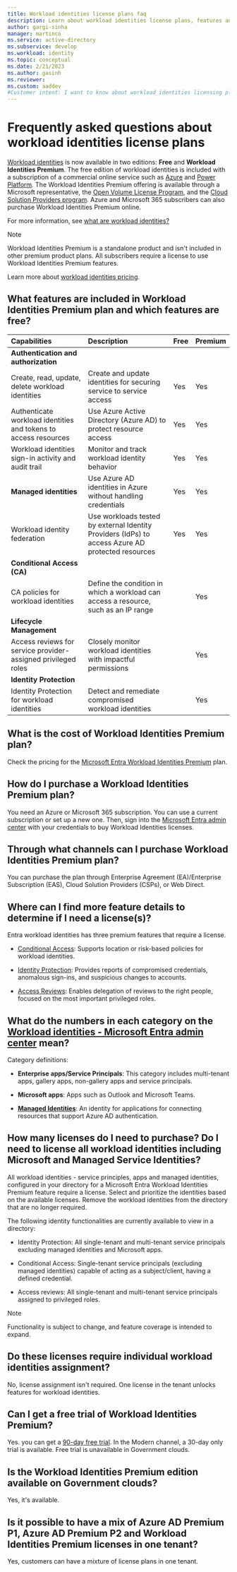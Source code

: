 ```yaml
---
title: Workload identities license plans faq
description: Learn about workload identities license plans, features and capabilities. 
author: gargi-sinha
manager: martinco
ms.service: active-directory
ms.subservice: develop
ms.workload: identity
ms.topic: conceptual
ms.date: 2/21/2023
ms.author: gasinh
ms.reviewer: 
ms.custom: aaddev 
#Customer intent: I want to know about workload identities licensing plans 
---
```


# Frequently asked questions about workload identities license plans

[Workload identities](workload-identities-overview.md) is now available in two editions: **Free** and **Workload Identities Premium**. The free edition of workload identities is included with a subscription of a commercial online service such as [Azure](https://azure.microsoft.com/) and [Power Platform](https://powerplatform.microsoft.com/). The Workload
Identities Premium offering is available through a Microsoft representative, the [Open Volume License
Program](https://www.microsoft.com/licensing/how-to-buy/how-to-buy), and the [Cloud Solution Providers program](https://learn.microsoft.com/azure/lighthouse/concepts/cloud-solution-provider). Azure and Microsoft 365 subscribers can also purchase Workload
Identities Premium online.

For more information, see [what are workload identities?](workload-identities-overview.md)

>[!NOTE]
>Workload Identities Premium is a standalone product and isn't included in other premium product plans. All subscribers require a license to use Workload Identities Premium features.

Learn more about [workload identities
pricing](https://www.microsoft.com/security/business/identity-access/microsoft-entra-workload-identities#office-StandaloneSKU-k3hubfz).

## What features are included in Workload Identities Premium plan and which features are free? 

|Capabilities | Description | Free | Premium |                 
|:--------|:----------|:------------|:-----------|
| **Authentication and authorization**|  | | |
| Create, read, update, delete workload identities  | Create and update identities for securing service to service access  | Yes |  Yes |
| Authenticate workload identities and tokens to access resources |  Use Azure Active Directory (Azure AD) to protect resource access |  Yes|  Yes |
| Workload identities sign-in activity and audit trail |   Monitor and track workload identity behavior  |  Yes |  Yes |
| **Managed identities**| Use Azure AD identities in Azure without handling credentials |  Yes| Yes |
| Workload identity federation | Use workloads tested by external Identity Providers (IdPs) to access Azure AD protected resources | Yes | Yes |
|  **Conditional Access (CA)**     |   |   |    
| CA policies for workload identities |Define the condition in which a workload can access a resource, such as an IP range | |  Yes | 
|**Lifecycle Management**|    |    |   |
|Access reviews for service provider-assigned privileged roles  |   Closely monitor workload identities with impactful permissions |    |  Yes |
|**Identity Protection**  |  | |
|Identity Protection for workload identities  | Detect and remediate compromised workload identities | | Yes |                                                                            

## What is the cost of Workload Identities Premium plan? 

Check the pricing for the [Microsoft Entra Workload Identities
Premium](https://www.microsoft.com/security/business/identity-access/microsoft-entra-workload-identities#office-StandaloneSKU-k3hubfz)
plan.

## How do I purchase a Workload Identities Premium plan?

You need an Azure or Microsoft 365 subscription. You can use a
current subscription or set up a new one. Then, sign into the [Microsoft
Entra admin
center](https://entra.microsoft.com/)
with your credentials to buy Workload Identities licenses.

## Through what channels can I purchase Workload Identities Premium plan? 

You can purchase the plan through Enterprise Agreement (EA)/Enterprise Subscription (EAS), Cloud Solution Providers (CSPs), or Web Direct.

## Where can I find more feature details to determine if I need a license(s)?

Entra workload identities has three premium features that require a license. 

- [Conditional Access](../conditional-access/workload-identity.md):
Supports location or risk-based policies for workload identities.

- [Identity Protection](../identity-protection/concept-workload-identity-risk.md):
Provides reports of compromised credentials, anomalous sign-ins, and
suspicious changes to accounts.

- [Access Reviews](https://techcommunity.microsoft.com/t5/azure-active-directory-identity/introducing-azure-ad-access-reviews-for-service-principals/ba-p/1942488):
Enables delegation of reviews to the right people, focused on the most
important privileged roles.

## What do the numbers in each category on the [Workload identities - Microsoft Entra admin center](https://entra.microsoft.com/#view/Microsoft_Azure_ManagedServiceIdentity/WorkloadIdentitiesBlade) mean?

Category definitions:

- **Enterprise apps/Service Principals**: This category includes multi-tenant apps, gallery apps, non-gallery apps and service principals.

- **Microsoft apps**: Apps such as Outlook and Microsoft Teams.

- [**Managed Identities**](https://entra.microsoft.com/#home): An identity for
applications for connecting resources that support Azure AD authentication.

## How many licenses do I need to purchase? Do I need to license all workload identities including Microsoft and Managed Service Identities? 

All workload identities - service principles, apps and managed identities, configured in your directory for a Microsoft Entra
Workload Identities Premium feature require a license. Select and prioritize the identities based on the available licenses. Remove
the workload identities from the directory that are no longer required.

The following identity functionalities are currently available to view
in a directory:

- Identity Protection: All single-tenant and multi-tenant service
  principals excluding managed identities and Microsoft apps.

- Conditional Access: Single-tenant service principals (excluding
  managed identities) capable of acting as a subject/client, having a
  defined credential.

- Access reviews: All single-tenant and multi-tenant service
  principals assigned to privileged roles.

>[!NOTE]
>Functionality is subject to change, and feature coverage is
intended to expand.

## Do these licenses require individual workload identities assignment? 

No, license assignment isn't required. One license in the tenant unlocks features for workload identities. 

## Can I get a free trial of Workload Identities Premium? 

Yes. you can get a [90-day free trial](https://entra.microsoft.com/#view/Microsoft_Azure_ManagedServiceIdentity/WorkloadIdentitiesBlade).
In the Modern channel, a 30-day only trial is available. Free trial is
unavailable in Government clouds.

## Is the Workload Identities Premium edition available on Government clouds? 

Yes, it's available.

## Is it possible to have a mix of Azure AD Premium P1, Azure AD Premium P2 and Workload Identities Premium licenses in one tenant?

Yes, customers can have a mixture of license plans in one tenant.
